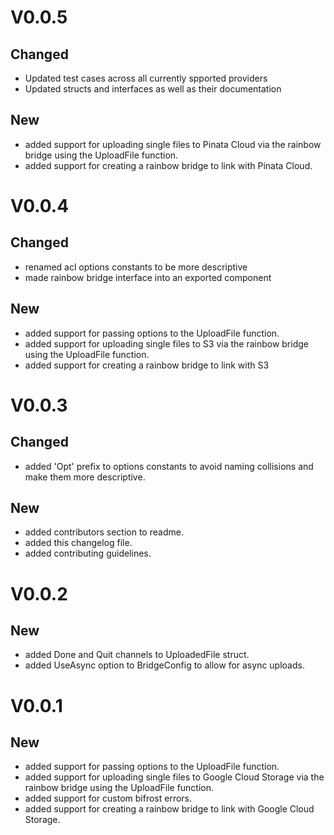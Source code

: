 # V0.0.5

## Changed
- Updated test cases across all currently spported providers
- Updated structs and interfaces as well as their documentation

## New
- added support for uploading single files to Pinata Cloud via the rainbow bridge using the UploadFile function.
- added support for creating a rainbow bridge to link with Pinata Cloud.

# V0.0.4

## Changed

- renamed acl options constants to be more descriptive
- made rainbow bridge interface into an exported component

## New

- added support for passing options to the UploadFile function.
- added support for uploading single files to S3 via the rainbow bridge using the UploadFile function.
- added support for creating a rainbow bridge to link with S3

# V0.0.3

## Changed

- added 'Opt' prefix to options constants to avoid naming collisions and make them more descriptive.

## New

- added contributors section to readme.
- added this changelog file.
- added contributing guidelines.


# V0.0.2

## New

- added Done and Quit channels to UploadedFile struct.
- added UseAsync option to BridgeConfig to allow for async uploads.

# V0.0.1

## New

- added support for passing options to the UploadFile function.
- added support for uploading single files to Google Cloud Storage via the rainbow bridge using the UploadFile function.
- added support for custom bifrost errors.
- added support for creating a rainbow bridge to link with Google Cloud Storage.
